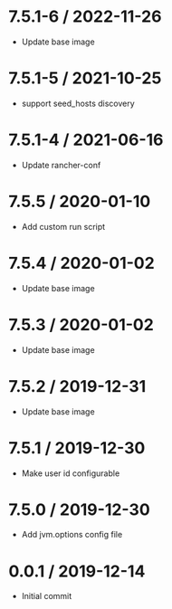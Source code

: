 
7.5.1-6 / 2022-11-26
==================

  * Update base image

7.5.1-5 / 2021-10-25
==================

  * support seed_hosts discovery

7.5.1-4 / 2021-06-16
==================

  * Update rancher-conf

7.5.5 / 2020-01-10
==================

  * Add custom run script

7.5.4 / 2020-01-02
==================

  * Update base image

7.5.3 / 2020-01-02
==================

  * Update base image

7.5.2 / 2019-12-31
==================

  * Update base image

7.5.1 / 2019-12-30
==================

  * Make user id configurable

7.5.0 / 2019-12-30
==================

  * Add jvm.options config file

0.0.1 / 2019-12-14
==================

  * Initial commit
